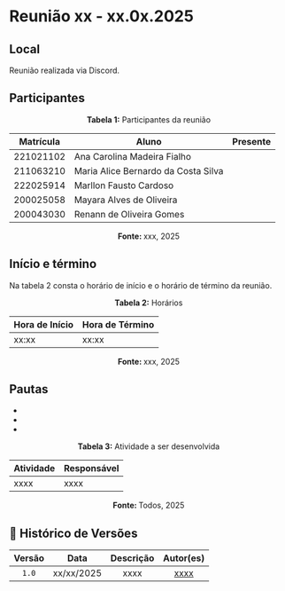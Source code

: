 # Reunião xx - xx.0x.2025

## Local
Reunião realizada via Discord.

## Participantes

<p align="center"><strong> Tabela 1:</strong> Participantes da reunião </p>

| Matrícula | Aluno                               | Presente |
| --------- | ----------------------------------- | -------- |
| 221021102 | Ana Carolina Madeira Fialho         |          |
| 211063210 | Maria Alice Bernardo da Costa Silva |          |
| 222025914 | Marllon Fausto Cardoso              |          |
| 200025058 | Mayara Alves de Oliveira            |          |
| 200043030 | Renann de Oliveira Gomes            |          |

<p align="center"><strong> Fonte: </strong> xxx, 2025</p>

<!-- 

    Se o membro estiver presente: ✓
    Se o membro faltar: x

 -->

<!-- 
    Matrículas e github pra facilitar:

    222025914  [Marllon Cardoso](https://github.com/m4rllon)
    200025058  [Mayara Oliveira](https://github.com/mayara-tech)
    200043030  [Renann Gomes](https://github.com/renannOgomes)
    211063210  [Maria Alice](https://github.com/maliz30)
    221021102  [Ana Carolina Fialho](https://github.com/anawcarol)
 -->


## Início e término
Na tabela 2 consta o horário de início e o horário de término da reunião.


<p align="center"><strong>Tabela 2:</strong> Horários</p>

| Hora de Início | Hora de Término |
| -------------- | --------------- |
| xx:xx          | xx:xx           |

<p align="center"><strong>Fonte: </strong> xxx, 2025</p>


## Pautas

-
-
-

<p align="center"><strong>Tabela 3:</strong> Atividade a ser desenvolvida</p>

| Atividade | Responsável |
| --------- | ----------- |
| xxxx      | xxxx        |

<p align="center"><strong>Fonte: </strong>Todos, 2025</p>



## 📑 Histórico de Versões

| Versão |    Data    | Descrição |            Autor(es)            |
| :----: | :--------: | :-------: | :-----------------------------: |
| `1.0`  | xx/xx/2025 |   xxxx    | [xxxx](https://github.com/xxxx) |